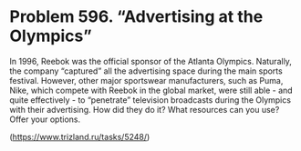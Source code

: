 # Problem 596. “Advertising at the Olympics”

In 1996, Reebok was the official sponsor of the Atlanta Olympics. Naturally, the company “captured” all the advertising space during the main sports festival. However, other major sportswear manufacturers, such as Puma, Nike, which compete with Reebok in the global market, were still able - and quite effectively - to “penetrate” television broadcasts during the Olympics with their advertising. How did they do it? What resources can you use? Offer your options.

(https://www.trizland.ru/tasks/5248/)